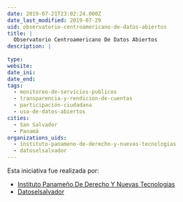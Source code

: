 ```yaml
---
date: 2019-07-21T23:02:24.000Z
date_last_modified: 2019-07-29
uid: observatorio-centroamericano-de-datos-abiertos
title: |
  Observatorio Centroamericano De Datos Abiertos
description: |
  
type: 
website: 
date_ini: 
date_end: 
tags:
  - monitoreo-de-servicios-publicos
  - transparencia-y-rendicion-de-cuentas
  - participación-ciudadana
  - uso-de-datos-abiertos
cities: 
  - San Salvador
  - Panamá
organizations_uids:
  - instituto-panameno-de-derecho-y-nuevas-tecnologias
  - datoselsalvador
---
```


Esta iniciativa fue realizada por:

- [Instituto Panameño De Derecho Y Nuevas Tecnologías](/organizaciones/instituto-panameno-de-derecho-y-nuevas-tecnologias)
- [Datoselsalvador](/organizaciones/datoselsalvador)
